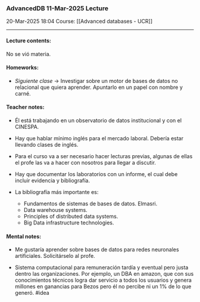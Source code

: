 ### AdvancedDB 11-Mar-2025 Lecture

20-Mar-2025 18:04
Course: [[Advanced databases - UCR]]
___
#### Lecture contents:
No se vió materia.

#### Homeworks:
- _Siguiente clase_ -> Investigar sobre un motor de bases de datos no relacional que quiera aprender. Apuntarlo en un papel con nombre y carné.

#### Teacher notes:
- Él está trabajando en un observatorio de datos institucional y con el CINESPA.
  
- Hay que hablar mínimo inglés para el mercado laboral. Debería estar llevando clases de inglés.
  
- Para el curso va a ser necesario hacer lecturas previas, algunas de ellas el profe las va a hacer con nosotros para llegar a discutir. 
  
- Hay que documentar los laboratorios con un informe,  el cual debe incluir evidencia y bibliografía.
  
- La bibliografía más importante es:
	- Fundamentos de sistemas de bases de datos. Elmasri.
	- Data warehouse systems.
	- Principles of distributed data systems.
	- Big Data infrastructure technologies.
	
#### Mental notes:
- Me gustaría aprender sobre bases de datos para redes neuronales artificiales. Solicitárselo al profe.
  
- Sistema computacional para remuneración tardía y eventual pero justa dentro las organizaciones. Por ejemplo, un DBA en amazon, que con sus conocimientos técnicos logra dar servicio a todos los usuarios y genera millones en ganancias para Bezos pero él no percibe ni un 1% de lo que generó. #idea